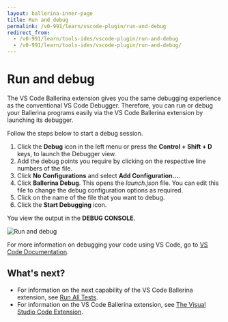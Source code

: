 ```yaml
---
layout: ballerina-inner-page
title: Run and debug
permalink: /v0-991/learn/vscode-plugin/run-and-debug
redirect_from:
  - /v0-991/learn/tools-ides/vscode-plugin/run-and-debug
  - /v0-991/learn/tools-ides/vscode-plugin/run-and-debug/
---
```


# Run and debug

The VS Code Ballerina extension gives you the  same debugging experience as the conventional VS Code Debugger. Therefore, you can run or debug your Ballerina programs easily via the VS Code Ballerina extension by launching its debugger. 

Follow the steps below to start a 
debug session. 

1. Click the **Debug** icon in the left menu or press the **Control + Shift + D** keys, to launch the Debugger view.
2. Add the debug points you require by clicking on the respective line numbers of the file.
3. Click **No Configurations** and select **Add Configuration...**. 
4. Click **Ballerina Debug**. This opens the *launch.json* file. You can edit this file to change the debug configuration options as required.
5. Click on the name of the file that you want to debug.
6. Click the **Start Debugging** icon.

You view the output in the **DEBUG CONSOLE**.

![Run and debug](/v0-991/learn/images/run-and-debug.gif)

For more information on debugging your code using VS Code, go to [VS Code Documentation](https://code.visualstudio.com/docs/editor/debugging).

## What's next?

 - For information on the next capability of the VS Code Ballerina extension, see [Run All Tests](/v0-991/learn/vscode-plugin/run-all-tests).
 - For information on the VS Code Ballerina extension, see [The Visual Studio Code Extension](/v0-991/learn/vscode-plugin).


